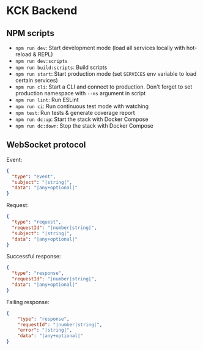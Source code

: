 # KCK Backend

## NPM scripts

- `npm run dev`: Start development mode (load all services locally with hot-reload & REPL)
- `npm run dev:scripts`
- `npm run build:scripts`: Build scripts
- `npm run start`: Start production mode (set `SERVICES` env variable to load certain services)
- `npm run cli`: Start a CLI and connect to production. Don't forget to set production namespace with `--ns` argument in script
- `npm run lint`: Run ESLint
- `npm run ci`: Run continuous test mode with watching
- `npm test`: Run tests & generate coverage report
- `npm run dc:up`: Start the stack with Docker Compose
- `npm run dc:down`: Stop the stack with Docker Compose

## WebSocket protocol

Event:
```json
{
  "type": "event",
  "subject": "|string|",
  "data": "|any+optional|"
}
```

Request:
```json
{
  "type": "request",
  "requestId": "|number|string|",
  "subject": "|string|",
  "data": "|any+optional|"
}
```

Successful response:
```json
{
  "type": "response",
  "requestId": "|number|string|",
  "data": "|any+optional|"
}
```

Failing response:
```json
{
    "type": "response",
    "requestId": "|number|string|",
    "error": "|string|",
    "data": "|any+optional|"
}
```
